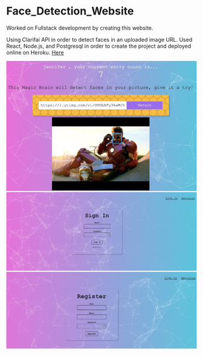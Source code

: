 # Face_Detection_Website

Worked on Fullstack development by creating this website. 

Using Clarifai API in order to detect faces in an uploaded image URL. 
Used React, Node.js, and Postgresql in order to create the project and deployed online on Heroku. [Here](https://smartbrainjwl.herokuapp.com/)

![Alt text](Screenshots/Example.jpg?raw=true "Example of User signed in")
![Alt text](Screenshots/Signin.jpg?raw=true "Signin")
![Alt text](Screenshots/Register.jpg?raw=true "Register")
